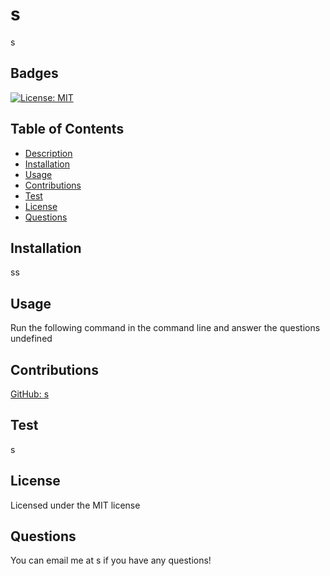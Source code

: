 # s
  s

  ## Badges 
  [![License: MIT](https://img.shields.io/badge/License-MIT-yellow.svg)](https://opensource.org/licenses/MIT)

  ## Table of Contents 
  * [Description](#description)
  * [Installation](#installation)
  * [Usage](#usage)
  * [Contributions](#contributions)
  * [Test](#test)
  * [License](#license)
  * [Questions](#questions)

  ## Installation
  ss
  
  ## Usage
  Run the following command in the command line and answer the questions undefined

  ## Contributions
  [GitHub: s](https://github.com/s)
  
  ## Test
  s

  ## License
  Licensed under the MIT license

  ## Questions
  You can email me at s if you have any questions!
